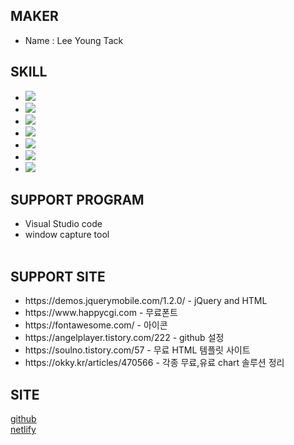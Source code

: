 ## MAKER
<ul>
  <li>Name : Lee Young Tack</li>
</ul>

## SKILL
<ul>
  <li><img src="https://img.shields.io/badge/HTML-white?style=flat&logo=HTML&logoColor=white"/></li>
  <li><img src="https://img.shields.io/badge/CSS-orange?style=flat&logo=CSS&logoColor=white"/></span></li>
  <li><img src="https://img.shields.io/badge/JavaScript-gray?style=flat&logo=JavaScript&logoColor=white"/></li>
  <li><img src="https://img.shields.io/badge/Python-skyblue?style=flat&logo=Python&logoColor=white"/></li>
  <li><img src="https://img.shields.io/badge/PHP - blue?style=flat&logo=PHP&logoColor=white"/></li>
  <li><img src="https://img.shields.io/badge/DataBase-yellowgreen?style=flat&logo=DataBase&logoColor=white"/></li>
  <li><img src="https://img.shields.io/badge/Cshap-pink?style=flat&logo=Cshap&logoColor=white"/></li>
</ul>

## SUPPORT PROGRAM
<ul>
  <li><span>Visual Studio code</span><br></li>
  <li><span>window capture tool</span><br><br></li>
</ul>


## SUPPORT SITE
<ul>
  <li><span>https://demos.jquerymobile.com/1.2.0/</span> - jQuery and HTML<br></li>
  <li><span>https://www.happycgi.com</span> - 무료폰트<br></li>
  <li><span>https://fontawesome.com/</span> - 아이콘<br></li>
  <li><span>https://angelplayer.tistory.com/222</span> - github 설정</li>
  <li><span>https://soulno.tistory.com/57</span> - 무료 HTML 템플릿 사이트</li>
  <li><span>https://okky.kr/articles/470566</span> - 각종 무료,유료 chart 솔루션 정리</li> 
</ul>

## SITE

[github](https://gleensea.github.io/test//)<br>
[netlify](https://leeyt0402.netlify.app)
